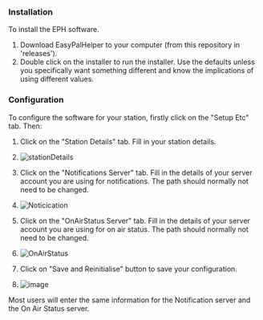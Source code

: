 ### Installation
To install the EPH software.
1. Download EasyPalHelper to your computer (from this repository in 'releases').
2. Double click on the installer to run the installer. Use the defaults unless you specifically want something different and know the implications of using different values.

### Configuration
To configure the software for your station, firstly click on the "Setup Etc" tab. Then:
   1. Click on the "Station Details" tab. Fill in your station details.
   2. ![stationDetails](https://github.com/user-attachments/assets/af747b6f-0419-4ec1-9f84-107403c8d04f)


   3. Click on the "Notifications Server" tab. Fill in the details of your server account you are using for notifications. The path should normally not need to be changed.
   4. ![Noticication](https://github.com/user-attachments/assets/3245691a-4332-46e9-90f9-b5b471ae1d68)

   5. Click on the "OnAirStatus Server" tab. Fill in the details of your server account you are using for on air status. The path should normally not need to be changed.
   6. ![OnAirStatus](https://github.com/user-attachments/assets/501f2979-3a95-40c9-99b3-6775a81f626b)

   7. Click on "Save and Reinitialise" button to save your configuration.
   8. ![image](https://github.com/user-attachments/assets/f5708c6e-12b4-4323-8739-4132b0463dd8)


Most users will enter the same information for the Notification server and the On Air Status server.
